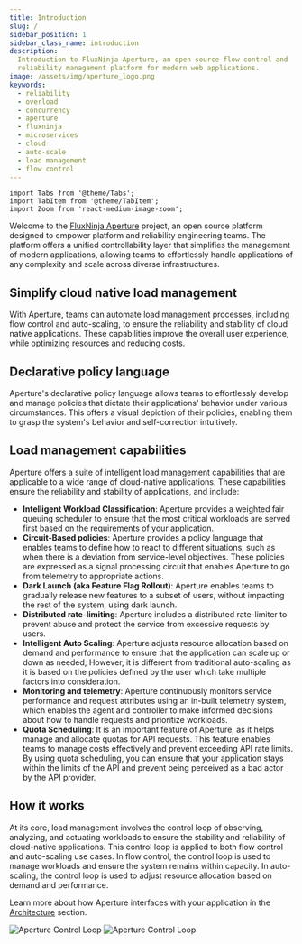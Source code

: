 ```yaml
---
title: Introduction
slug: /
sidebar_position: 1
sidebar_class_name: introduction
description:
  Introduction to FluxNinja Aperture, an open source flow control and
  reliability management platform for modern web applications.
image: /assets/img/aperture_logo.png
keywords:
  - reliability
  - overload
  - concurrency
  - aperture
  - fluxninja
  - microservices
  - cloud
  - auto-scale
  - load management
  - flow control
---
```


```mdx-code-block
import Tabs from '@theme/Tabs';
import TabItem from '@theme/TabItem';
import Zoom from 'react-medium-image-zoom';
```

Welcome to the [FluxNinja Aperture](https://github.com/fluxninja/aperture) project, an open source platform designed to empower platform and reliability engineering teams. The platform offers a unified controllability layer that simplifies the management of modern applications, allowing teams to effortlessly handle applications of any complexity and scale across diverse infrastructures.


## Simplify cloud native load management

With Aperture, teams can automate load management processes, including flow
control and auto-scaling, to ensure the reliability and stability of cloud
native applications. These capabilities improve the overall user experience,
while optimizing resources and reducing costs.

## Declarative policy language

Aperture's declarative policy language allows teams to effortlessly develop and
manage policies that dictate their applications' behavior under various
circumstances. This offers a visual depiction of their policies, enabling them
to grasp the system's behavior and self-correction intuitively.

## Load management capabilities

Aperture offers a suite of intelligent load management capabilities that are
applicable to a wide range of cloud-native applications. These capabilities
ensure the reliability and stability of applications, and include:

- **Intelligent Workload Classification**: Aperture provides a weighted fair
  queuing scheduler to ensure that the most critical workloads are served first
  based on the requirements of your application.
- **Circuit-Based policies**: Aperture provides a policy language that enables
  teams to define how to react to different situations, such as when there is a
  deviation from service-level objectives. These policies are expressed as a
  signal processing circuit that enables Aperture to go from telemetry to
  appropriate actions.
- **Dark Launch (aka Feature Flag Rollout)**: Aperture enables teams to
  gradually release new features to a subset of users, without impacting the
  rest of the system, using dark launch.
- **Distributed rate-limiting**: Aperture includes a distributed rate-limiter to
  prevent abuse and protect the service from excessive requests by users.
- **Intelligent Auto Scaling**: Aperture adjusts resource allocation based on
  demand and performance to ensure that the application can scale up or down as
  needed; However, it is different from traditional auto-scaling as it is based
  on the policies defined by the user which take multiple factors into
  consideration.
- **Monitoring and telemetry**: Aperture continuously monitors service
  performance and request attributes using an in-built telemetry system, which
  enables the agent and controller to make informed decisions about how to
  handle requests and prioritize workloads.
- **Quota Scheduling**: It is an important feature of Aperture, as it helps
  manage and allocate quotas for API requests. This feature enables teams to
  manage costs effectively and prevent exceeding API rate limits. By using quota
  scheduling, you can ensure that your application stays within the limits of
  the API and prevent being perceived as a bad actor by the API provider.

## How it works

At its core, load management involves the control loop of observing, analyzing,
and actuating workloads to ensure the stability and reliability of cloud-native
applications. This control loop is applied to both flow control and auto-scaling
use cases. In flow control, the control loop is used to manage workloads and
ensure the system remains within capacity. In auto-scaling, the control loop is
used to adjust resource allocation based on demand and performance.

Learn more about how Aperture interfaces with your application in the
[Architecture](/architecture/architecture.md) section.

![Aperture Control Loop](assets/img/oaalight.png#gh-light-mode-only)
![Aperture Control Loop](assets/img/oaadark.png#gh-dark-mode-only)
